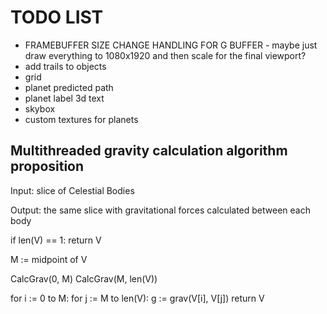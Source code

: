 # TODO LIST

- FRAMEBUFFER SIZE CHANGE HANDLING FOR G BUFFER - maybe just draw everything to 1080x1920 and then scale for the final viewport?
- add trails to objects
- grid
- planet predicted path
- planet label 3d text
- skybox
- custom textures for planets

## Multithreaded gravity calculation algorithm proposition

Input: slice of Celestial Bodies

Output: the same slice with gravitational forces calculated between each body


if len(V) == 1:
    return V

M := midpoint of V

CalcGrav(0, M)
CalcGrav(M, len(V))

for i := 0 to M:
    for j := M to len(V):
        g := grav(V[i], V[j])
return V

